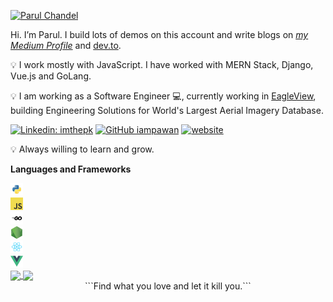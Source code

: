 [![Parul Chandel](https://github.com/parulc7/parulc7/blob/master/1.jpg)](https://parulc7.github.io)

Hi. I’m Parul. I build lots of demos on this account and write blogs on [_my Medium Profile_](https://www.medium.com@parulchandel) and [dev.to](https://dev.to/parulc7). 

:bulb: I work mostly with JavaScript. I have worked with MERN Stack, Django, Vue.js and GoLang. 

:bulb: I am working as a Software Engineer :computer:, currently working in [EagleView](https://www.eagleview.co.in), building Engineering Solutions for World's Largest Aerial Imagery Database.


[![Linkedin: imthepk](https://img.shields.io/badge/-parulc7-blue?style=flat-square&logo=Linkedin&logoColor=white&link=https://www.linkedin.com/in/parulc7/)](https://www.linkedin.com/in/parulc7/)
[![GitHub iampawan](https://img.shields.io/github/followers/parulc7?label=follow&style=social)](https://github.com/parulc7)
[![website](https://img.shields.io/badge/PortfolioWebsite-parulc7-2648ff?style=flat-square&logo=google-chrome)](https://parulc7.github.io)

:bulb: Always willing to learn and grow.

**Languages and Frameworks**

<div style="display:grid">
<code><img height="20" src="https://raw.githubusercontent.com/github/explore/80688e429a7d4ef2fca1e82350fe8e3517d3494d/topics/python/python.png"></code>  
<code><img height="20" src="https://raw.githubusercontent.com/github/explore/80688e429a7d4ef2fca1e82350fe8e3517d3494d/topics/javascript/javascript.png"></code>
<code><img height="20" src="https://raw.githubusercontent.com/github/explore/80688e429a7d4ef2fca1e82350fe8e3517d3494d/topics/go/go.png"></code>  
<code><img height="20" src="https://raw.githubusercontent.com/github/explore/80688e429a7d4ef2fca1e82350fe8e3517d3494d/topics/nodejs/nodejs.png"></code>  
<code><img height="20" src="https://raw.githubusercontent.com/github/explore/80688e429a7d4ef2fca1e82350fe8e3517d3494d/topics/react/react.png"></code>
<code><img height="20" src="https://raw.githubusercontent.com/github/explore/80688e429a7d4ef2fca1e82350fe8e3517d3494d/topics/vue/vue.png"></code>
</div>

<a href="https://github.com/parulc7/MeTorrent">
  <img align="center" src="https://github-readme-stats.vercel.app/api/pin/?username=parulc7&repo=MeTorrent&theme=dark" />
</a>
<a href="https://github.com/parulc7/chatClient">
  <img align="center" src="https://github-readme-stats.vercel.app/api/pin/?username=parulc7&repo=chatClient&theme=dark" />
</a>
<div align="center">
  ```Find what you love and let it kill you.```
</div>
